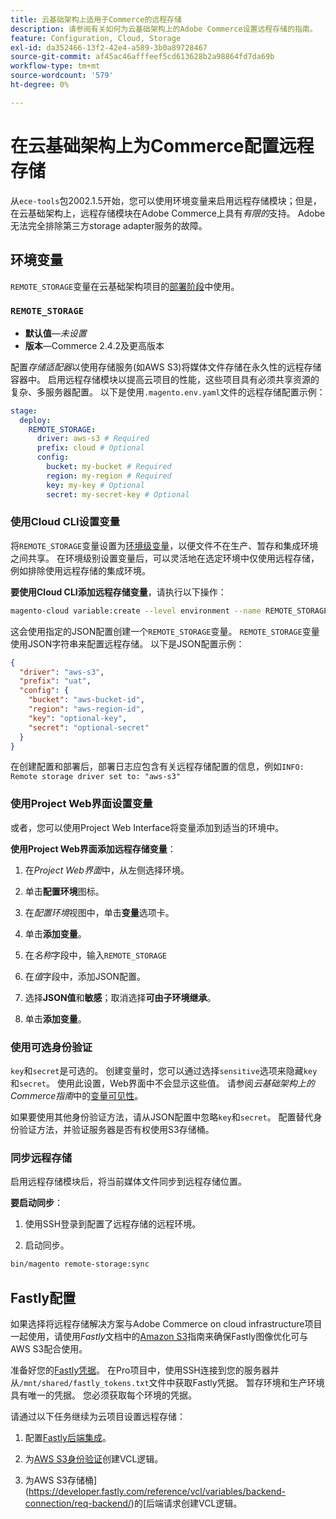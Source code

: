 ```yaml
---
title: 云基础架构上适用于Commerce的远程存储
description: 请参阅有关如何为云基础架构上的Adobe Commerce设置远程存储的指南。
feature: Configuration, Cloud, Storage
exl-id: da352466-13f2-42e4-a589-3b0a89728467
source-git-commit: af45ac46afffeef5cd613628b2a98864fd7da69b
workflow-type: tm+mt
source-wordcount: '579'
ht-degree: 0%

---
```


# 在云基础架构上为Commerce配置远程存储

从`ece-tools`包2002.1.5开始，您可以使用环境变量来启用远程存储模块；但是，在云基础架构上，远程存储模块在Adobe Commerce上具有&#x200B;_有限的_&#x200B;支持。 Adobe无法完全排除第三方storage adapter服务的故障。

## 环境变量

`REMOTE_STORAGE`变量在云基础架构项目的[部署阶段](https://experienceleague.adobe.com/docs/commerce-cloud-service/user-guide/develop/deploy/process.html)中使用。

### `REMOTE_STORAGE`

- **默认值**—_未设置_
- **版本**—Commerce 2.4.2及更高版本

配置&#x200B;_存储适配器_&#x200B;以使用存储服务(如AWS S3)将媒体文件存储在永久性的远程存储容器中。 启用远程存储模块以提高云项目的性能，这些项目具有必须共享资源的复杂、多服务器配置。 以下是使用`.magento.env.yaml`文件的远程存储配置示例：

```yaml
stage:
  deploy:
    REMOTE_STORAGE:
      driver: aws-s3 # Required
      prefix: cloud # Optional
      config:
        bucket: my-bucket # Required
        region: my-region # Required
        key: my-key # Optional
        secret: my-secret-key # Optional
```

### 使用Cloud CLI设置变量

将`REMOTE_STORAGE`变量设置为[环境级变量](https://experienceleague.adobe.com/docs/commerce-cloud-service/user-guide/configure/env/variable-levels.html)，以便文件不在生产、暂存和集成环境之间共享。 在环境级别设置变量后，可以灵活地在选定环境中仅使用远程存储，例如排除使用远程存储的集成环境。

**要使用Cloud CLI添加远程存储变量**，请执行以下操作：

```bash
magento-cloud variable:create --level environment --name REMOTE_STORAGE --json true --inheritable false --value '{"driver":"aws-s3","prefix":"uat","config":{"bucket":"aws-bucket-id","region":"eu-west-1","key":"optional-key","secret":"optional-secret"}}'
```

这会使用指定的JSON配置创建一个`REMOTE_STORAGE`变量。 `REMOTE_STORAGE`变量使用JSON字符串来配置远程存储。 以下是JSON配置示例：

```json
{
  "driver": "aws-s3",
  "prefix": "uat",
  "config": {
    "bucket": "aws-bucket-id",
    "region": "aws-region-id",
    "key": "optional-key",
    "secret": "optional-secret"
  }
}
```

在创建配置和部署后，部署日志应包含有关远程存储配置的信息，例如`INFO: Remote storage driver set to: "aws-s3"`

### 使用Project Web界面设置变量

或者，您可以使用Project Web Interface将变量添加到适当的环境中。

**使用Project Web界面添加远程存储变量**：

1. 在&#x200B;_Project Web界面_&#x200B;中，从左侧选择环境。

1. 单击&#x200B;**配置环境**&#x200B;图标。

1. 在&#x200B;_配置环境_&#x200B;视图中，单击&#x200B;**变量**&#x200B;选项卡。

1. 单击&#x200B;**添加变量**。

1. 在&#x200B;_名称_&#x200B;字段中，输入`REMOTE_STORAGE`

1. 在&#x200B;_值_&#x200B;字段中，添加JSON配置。

1. 选择&#x200B;**JSON值**&#x200B;和&#x200B;**敏感**；取消选择&#x200B;**可由子环境继承**。

1. 单击&#x200B;**添加变量**。

### 使用可选身份验证

`key`和`secret`是可选的。 创建变量时，您可以通过选择`sensitive`选项来隐藏`key`和`secret`。 使用此设置，Web界面中不会显示这些值。 请参阅&#x200B;_云基础架构上的Commerce指南_&#x200B;中的[变量可见性](https://experienceleague.adobe.com/docs/commerce-cloud-service/user-guide/configure/env/variable-levels.html#visibility)。

如果要使用其他身份验证方法，请从JSON配置中忽略`key`和`secret`。 配置替代身份验证方法，并验证服务器是否有权使用S3存储桶。

### 同步远程存储

启用远程存储模块后，将当前媒体文件同步到远程存储位置。

**要启动同步**：

1. 使用SSH登录到配置了远程存储的远程环境。

1. 启动同步。

```bash
bin/magento remote-storage:sync 
```

## Fastly配置

如果选择将远程存储解决方案与Adobe Commerce on cloud infrastructure项目一起使用，请使用&#x200B;_Fastly_&#x200B;文档中的[Amazon S3](https://docs.fastly.com/en/guides/amazon-s3)指南来确保Fastly图像优化可与AWS S3配合使用。

准备好您的[Fastly凭据](https://experienceleague.adobe.com/docs/commerce-cloud-service/user-guide/cdn/setup-fastly/fastly-configuration.html#get-fastly-credentials)。 在Pro项目中，使用SSH连接到您的服务器并从`/mnt/shared/fastly_tokens.txt`文件中获取Fastly凭据。 暂存环境和生产环境具有唯一的凭据。 您必须获取每个环境的凭据。

请通过以下任务继续为云项目设置远程存储：

1. 配置[Fastly后端集成](https://github.com/fastly/fastly-magento2/blob/master/Documentation/Guides/Edge-Modules/EDGE-MODULE-OTHER-CMS-INTEGRATION.md)。

1. 为[AWS S3身份验证](https://docs.fastly.com/en/guides/amazon-s3#using-an-amazon-s3-private-bucket)创建VCL逻辑。

1. 为AWS S3存储桶](https://developer.fastly.com/reference/vcl/variables/backend-connection/req-backend/)的[后端请求创建VCL逻辑。
